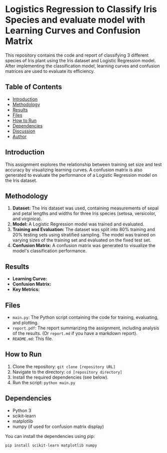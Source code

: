 # Logistics Regression to Classify Iris Species and evaluate model with Learning Curves and Confusion Matrix

This repository contains the code and report of classifying 3 different species of Iris plant using the Iris dataset and Logistic Regression model.
After implementing the classification model, learning curves and confusion matrices are used to evaluate its efficiency.

## Table of Contents

- [Introduction](#introduction)
- [Methodology](#methodology)
- [Results](#results)
- [Files](#files)
- [How to Run](#how-to-run)
- [Dependencies](#dependencies)
- [Discussion](#discussion)
- [Author](#author)

## Introduction

This assignment explores the relationship between training set size and test accuracy by visualizing learning curves.  A confusion matrix is also generated to evaluate the performance of a Logistic Regression model on the Iris dataset.

## Methodology

1. **Dataset:** The Iris dataset was used, containing measurements of sepal and petal lengths and widths for three Iris species (setosa, versicolor, and virginica).
2. **Model:** A Logistic Regression model was trained and evaluated.
3. **Training and Evaluation:** The dataset was split into 80% training and 20% testing sets using stratified sampling. The model was trained on varying sizes of the training set and evaluated on the fixed test set.
4. **Confusion Matrix:** A confusion matrix was generated to visualize the model's classification performance.

## Results

* **Learning Curve:**
* **Confusion Matrix:**
* **Key Metrics:**

## Files

* `main.py`: The Python script containing the code for training, evaluating, and plotting.
* `report.pdf`: The report summarizing the assignment, including analysis of the results.  (Or `report.md` if you have a markdown report).
* `README.md`: This file.

## How to Run

1. Clone the repository: `git clone [repository URL]`
2. Navigate to the directory: `cd [repository directory]`
3. Install the required dependencies (see below).
4. Run the script: `python main.py`

## Dependencies

* Python 3
* scikit-learn
* matplotlib
* numpy (if used for confusion matrix display)

You can install the dependencies using pip:

```bash
pip install scikit-learn matplotlib numpy
